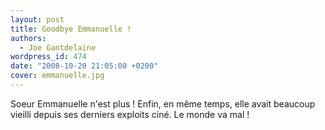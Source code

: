 ```yaml
---
layout: post
title: Goodbye Emmanuelle !
authors:
  - Joe Gantdelaine
wordpress_id: 474
date: "2008-10-20 21:05:00 +0200"
cover: emmanuelle.jpg
---
```


Soeur Emmanuelle n'est plus ! Enfin, en même temps, elle avait beaucoup vieilli
depuis ses derniers exploits ciné. Le monde va mal !
